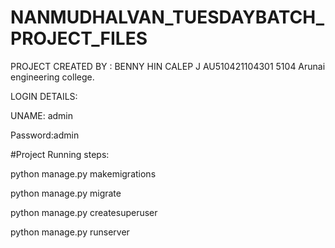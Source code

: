 # NANMUDHALVAN_TUESDAYBATCH_PROJECT_FILES

PROJECT CREATED BY :  BENNY HIN CALEP J
AU510421104301
5104 Arunai engineering college.
                    



LOGIN DETAILS:


UNAME: admin


Password:admin




#Project Running steps:

python manage.py makemigrations

python manage.py migrate

python manage.py createsuperuser

python manage.py runserver
